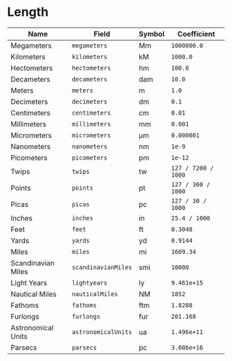 # Length

| Name               | Field               | Symbol | Coefficient         |
| ------------------ | ------------------- | ------ | ------------------- |
| Megameters         | `megameters`        | Mm     | `1000000.0`         |
| Kilometers         | `kilometers`        | kM     | `1000.0`            |
| Hectometers        | `hectometers`       | hm     | `100.0`             |
| Decameters         | `decameters`        | dam    | `10.0`              |
| Meters             | `meters`            | m      | `1.0`               |
| Decimeters         | `decimeters`        | dm     | `0.1`               |
| Centimeters        | `centimeters`       | cm     | `0.01`              |
| Millimeters        | `millimeters`       | mm     | `0.001`             |
| Micrometers        | `micrometers`       | µm     | `0.000001`          |
| Nanometers         | `nanometers`        | nm     | `1e-9`              |
| Picometers         | `picometers`        | pm     | `1e-12`             |
| Twips              | `twips`             | tw     | `127 / 7200 / 1000` |
| Points             | `points`            | pt     | `127 / 360 / 1000`  |
| Picas              | `picas`             | pc     | `127 / 30 / 1000`   |
| Inches             | `inches`            | in     | `25.4 / 1000`       |
| Feet               | `feet`              | ft     | `0.3048`            |
| Yards              | `yards`             | yd     | `0.9144`            |
| Miles              | `miles`             | mi     | `1609.34`           |
| Scandinavian Miles | `scandinavianMiles` | smi    | `10000`             |
| Light Years        | `lightyears`        | ly     | `9.461e+15`         |
| Nautical Miles     | `nauticalMiles`     | NM     | `1852`              |
| Fathoms            | `fathoms`           | ftm    | `1.8288`            |
| Furlongs           | `furlongs`          | fur    | `201.168`           |
| Astronomical Units | `astronomicalUnits` | ua     | `1.496e+11`         |
| Parsecs            | `parsecs`           | pc     | `3.086e+16`         |
